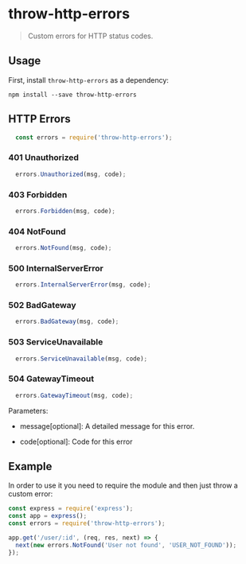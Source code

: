 # throw-http-errors

> Custom errors for HTTP status codes.


## Usage

First, install `throw-http-errors` as a dependency:

```shell
npm install --save throw-http-errors
```

## HTTP Errors

```javascript
  const errors = require('throw-http-errors');
```

### 401 Unauthorized

```javascript
  errors.Unauthorized(msg, code);
```

### 403 Forbidden

```javascript
  errors.Forbidden(msg, code);
```

### 404 NotFound

```javascript
  errors.NotFound(msg, code);
```

### 500 InternalServerError

```javascript
  errors.InternalServerError(msg, code);
```

### 502 BadGateway

```javascript
  errors.BadGateway(msg, code);
```

### 503 ServiceUnavailable

```javascript
  errors.ServiceUnavailable(msg, code);
```

### 504 GatewayTimeout

```javascript
  errors.GatewayTimeout(msg, code);
```


Parameters:

- message[optional]: A detailed message for this error.

- code[optional]: Code for this error


## Example

In order to use it you need to require the module and then just throw a custom error:

```javascript
const express = require('express');
const app = express();
const errors = require('throw-http-errors');

app.get('/user/:id', (req, res, next) => {
  next(new errors.NotFound('User not found', 'USER_NOT_FOUND'));
});
```
